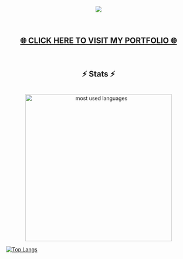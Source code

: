 <div style="font-weight: bold;">
    <h1 align="center">
        <img src="https://readme-typing-svg.herokuapp.com/?font=Proxima+Nova&size=40&color=004c59&center=true&vCenter=true&width=700&height=70&duration=2500&lines=👁+Hi+there+👁;I'm+Abdullah+and+I+want+to...;Thank+you+for+visiting+my+repository!;I+suggest+you+visit+my+portfolio+⬇️" />
    </h1>
</div>

<br>
<h2 align="center">
    <a href="">🌐 CLICK HERE TO VISIT MY PORTFOLIO 🌐</a>
</h2>

<br>
<h2 align="center">⚡ Stats ⚡</h2>
<br>

<div align="center">
  <img width=400 align="center" alt="most used languages" src="https://github-readme-stats-unknowns-projects-e8b23269.vercel.app/api/top-langs/?username=tzolic&size_weight=0.5&count_weight=0.5"/>
</div>

[![Top Langs](https://github-readme-stats.vercel.app/api/top-langs/?username=tzolic&size_weight=0.5&count_weight=0.5)](https://github.com/anuraghazra/github-readme-stats)






